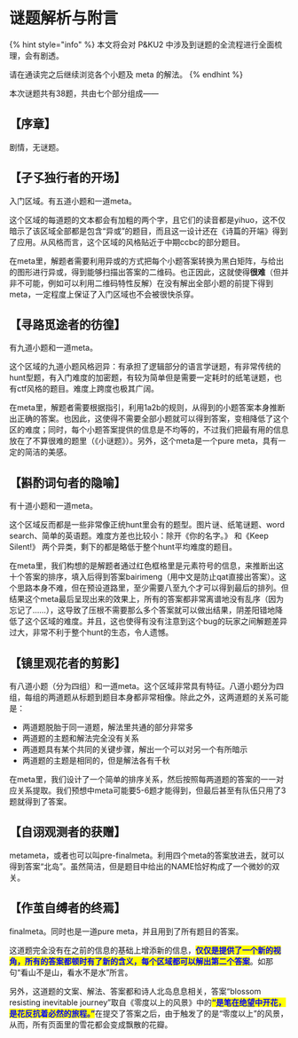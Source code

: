 # 谜题解析与附言

{% hint style="info" %}
本文将会对 P\&KU2 中涉及到谜题的全流程进行全面梳理，会有剧透。

请在通读完之后继续浏览各个小题及 meta 的解法。
{% endhint %}

本次谜题共有38题，共由七个部分组成——

## **【序章】**

剧情，无谜题。

## **【孑孓独行者的开场】**

入门区域。有五道小题和一道meta。

这个区域的每道题的文本都会有加粗的两个字，且它们的读音都是yihuo，这不仅暗示了该区域全部都是包含“异或”的题目，而且这一设计还在《诗篇的开端》得到了应用。从风格而言，这个区域的风格贴近于中期ccbc的部分题目。

在meta里，解题者需要利用异或的方式把每个小题答案转换为黑白矩阵，与给出的图形进行异或，得到能够扫描出答案的二维码。也正因此，这就使得**很难**（但并非不可能，例如可以利用二维码特性反解）在没有解出全部小题的前提下得到meta，一定程度上保证了入门区域也不会被很快杀穿。

## **【寻路觅途者的彷徨】**

有九道小题和一道meta。

这个区域的九道小题风格迥异：有承担了逻辑部分的语言学谜题，有非常传统的hunt型题，有入门难度的加密题，有较为简单但是需要一定耗时的纸笔谜题，也有ctf风格的题目。难度上跨度也极其广阔。

在meta里，解题者需要根据指引，利用1a2b的规则，从得到的小题答案本身推断出正确的答案。也因此，这使得不需要全部小题就可以得到答案，变相降低了这个区的难度；同时，每个小题答案提供的信息是不均等的，不过我们把最有用的信息放在了不算很难的题里（《小谜题》）。另外，这个meta是一个pure meta，具有一定的简洁的美感。

## **【斟酌词句者的隐喻】**

有十道小题和一道meta。

这个区域反而都是一些非常像正统hunt里会有的题型。图片谜、纸笔谜题、word search、简单的英语题。难度方差也比较小：除开《你的名字。》 和《Keep Silent!》 两个异类，剩下的都是略低于整个hunt平均难度的题目。

在meta里，我们构想的是解题者通过红色框格里是元素符号的信息，来推断出这十个答案的排序，填入后得到答案bairimeng（用中文是防止qat直接出答案）。这个思路本身不难，但在预设道路里，至少需要八至九个才可以得到最后的排列。但结果这个meta最后呈现出来的效果上，所有的答案都非常离谱地没有乱序（因为忘记了……），这导致了压根不需要那么多个答案就可以做出结果，阴差阳错地降低了这个区域的难度。并且，这也使得有没有注意到这个bug的玩家之间解题差异过大，非常不利于整个hunt的生态，令人遗憾。

## **【镜里观花者的剪影】**

有八道小题（分为四组）和一道meta。这个区域非常具有特征。八道小题分为四组，每组的两道题从标题到题目本身都非常相像。除此之外，这两道题的关系可能是：

* 两道题脱胎于同一道题，解法里共通的部分非常多
* 两道题的主题和解法完全没有关系
* 两道题具有某个共同的关键步骤，解出一个可以对另一个有所暗示
* 两道题的主题是相同的，但是解法各有千秋

在meta里，我们设计了一个简单的排序关系，然后按照每两道题的答案的一一对应关系提取。我们预想中meta可能要5-6题才能得到，但最后甚至有队伍只用了3题就得到了答案。

## **【自诩观测者的获赠】**

metameta，或者也可以叫pre-finalmeta。利用四个meta的答案放进去，就可以得到答案“北岛”。虽然简洁，但是题目中给出的NAME恰好构成了一个微妙的双关。

## **【作茧自缚者的终焉】**

finalmeta。同时也是一道pure meta，并且用到了所有题目的答案。

这道题完全没有在之前的信息的基础上增添新的信息，<mark style="color:blue;">**仅仅是提供了一个新的视角，所有的答案都顿时有了新的含义，每个区域都可以解出第二个答案**</mark>。如那句“看山不是山，看水不是水”所言。

另外，这道题的文案、解法、答案都和诗人北岛息息相关，答案“blossom resisting inevitable journey”取自《零度以上的风景》中的<mark style="color:blue;">**“是笔在绝望中开花，是花反抗着必然的旅程。”**</mark>在提交了答案之后，由于触发了的是“零度以上”的风景，从而，所有页面里的雪花都会变成飘散的花瓣。
